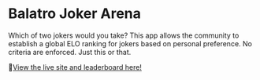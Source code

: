 # Balatro Joker Arena

Which of two jokers would you take? This app allows the community to establish a global ELO ranking for jokers based on personal preference. No criteria are enforced. Just this or that.

🔗[View the live site and leaderboard here!](https://balatro-joker-arena.up.railway.app/)